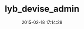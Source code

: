 ---
layout: post
title:  "lyb_devise_admin"
repo:   "huerlisi/has_accounts"
date:   2015-02-18 17:14:28
gemurl: https://github.com/huerlisi/has_accounts
---